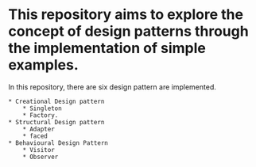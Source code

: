 # This repository aims to explore the concept of design patterns through the implementation of simple examples.

In this repository, there are six design pattern are implemented. 

    * Creational Design pattern
        * Singleton
        * Factory.
    * Structural Design pattern 
        * Adapter
        * faced
    * Behavioural Design Pattern
        * Visitor 
        * Observer

